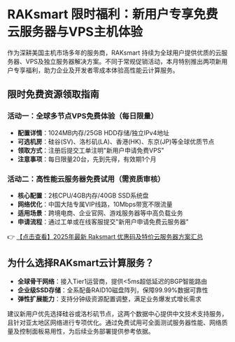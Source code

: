 # RAKsmart 限时福利：新用户专享免费云服务器与VPS主机体验

作为深耕美国主机市场多年的服务商，RAKsmart 持续为全球用户提供优质的云服务器、VPS及独立服务器解决方案。不同于常规促销活动，本月特别推出两项新用户专享福利，助力企业及开发者零成本体验高性能云计算服务。

## 限时免费资源领取指南

### 活动一：全球多节点VPS免费体验（每日限量）
- **配置详情**：1024MB内存/25GB HDD存储/独立IPv4地址
- **可选机房**：硅谷(SV)、洛杉矶(LA)、香港(HK)、东京(JP)等全球优质节点
- **领取方式**：注册后提交工单注明"新用户申请免费VPS"
- **注意事项**：每日限量20台，先到先得，有效期1个月

### 活动二：高性能云服务器免费试用（需资质审核）
- **核心配置**：2核CPU/4GB内存/40GB SSD系统盘
- **网络优化**：中国大陆专属VIP线路，10Mbps带宽不限流量
- **适用场景**：跨境电商、企业官网、游戏服务器等中高负载业务
- **申请流程**：通过工单或在线客服提交"新用户申请免费云服务器"

👉 [【点击查看】2025年最新 Raksmart 优惠码及特价云服务器方案汇总](https://bit.ly/raksmart)

## 为什么选择RAKsmart云计算服务？
- **全球骨干网络**：接入Tier1运营商，提供<5ms超低延迟的BGP智能路由
- **企业级SSD存储**：全系配备RAID10磁盘阵列，保障99.99%数据可靠性
- **弹性扩展能力**：支持分钟级资源配置调整，满足业务爆发式增长需求

建议新用户优先选择硅谷或洛杉矶节点，这两个数据中心提供中文技术支持服务，且针对亚太地区网络进行专项优化。通过免费试用可全面测试服务器性能、网络质量及控制面板易用性，为后续业务部署提供参考依据。